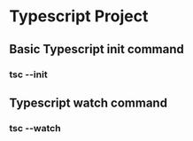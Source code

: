 # Typescript Project

## Basic Typescript init command
### tsc --init

## Typescript watch command
### tsc --watch
